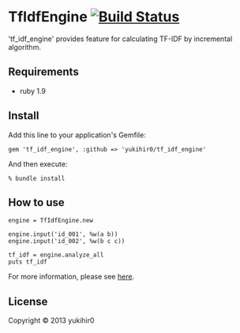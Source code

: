 # TfIdfEngine [![Build Status](https://travis-ci.org/yukihir0/tf_idf_engine.png?branch=master)](https://travis-ci.org/yukihir0/tf_idf_engine)

'tf_idf_engine' provides feature for calculating TF-IDF by incremental algorithm.

## Requirements

- ruby 1.9

## Install

Add this line to your application's Gemfile:

```
gem 'tf_idf_engine', :github => 'yukihir0/tf_idf_engine'
```

And then execute:

```
% bundle install
```

## How to use

```
engine = TfIdfEngine.new

engine.input('id_001', %w(a b))
engine.input('id_002', %w(b c c))

tf_idf = engine.analyze_all
puts tf_idf
```

For more information, please see [here](https://github.com/yukihir0/tf_idf_engine/blob/master/sample/main.rb).

## License

Copyright &copy; 2013 yukihir0
